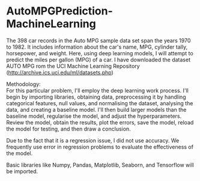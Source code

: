 # AutoMPGPrediction-MachineLearning
 
The 398 car records in the Auto MPG sample data set span the years 1970 to 1982. It includes information about the car's name, MPG, cylinder tally, horsepower, and weight. Here, using deep learning models, I will attempt to predict the miles per gallon (MPG) of a car. I have downloaded the dataset AUTO MPG rom the UCI Machine Learning Repository (http://archive.ics.uci.edu/ml/datasets.php)

Methodology:  
For this particular problem, I'll employ the deep learning work process. I'll begin by importing libraries, obtaining data, preprocessing it by handling categorical features, null values, and normalising the dataset, analysing the data, and creating a baseline model. I'll then build larger models than the baseline model, regularise the model, and adjust the hyperparameters. Review the model, obtain the results, plot the errors, save the model, reload the model for testing, and then draw a conclusion.

Due to the fact that it is a regression issue, I did not use accuracy. We frequently use error in regression problems to evaluate the effectiveness of the model.

Basic libraries like Numpy, Pandas, Matplotlib, Seaborn, and Tensorflow will be imported.
